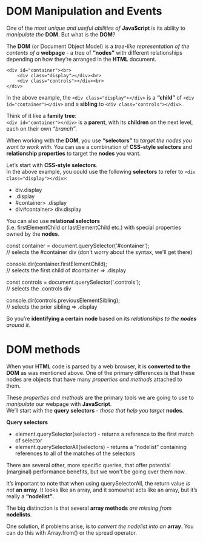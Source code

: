 # DOM Manipulation and Events

One of the *most unique and useful abilities of* **JavaScript** is its ability to *manipulate the* **DOM**. But what is the **DOM**?

The **DOM** (or Document Object Model) is a *tree-like representation of the contents of a* **webpage** - a tree of **“nodes”** with different relationships depending on how they’re arranged in the **HTML** document.

    <div id="container"><br>
        <div class="display"></div><br> 
        <div class="controls"></div><br>
    </div>

In the above example, the `<div class="display"></div>` is a **“child”** of `<div id="container"></div>` and a **sibling** to `<div class="controls"></div>`.

Think of it like a **family tree**:<br>
`<div id="container"></div>` is a **parent**, with its **children** on the next level, each on their own *“branch”*.

When working with the **DOM**, you use **“selectors”** to *target the nodes you want to work with*. You can use a combination of **CSS-style selectors** and **relationship properties** to target the **nodes** you want.

Let’s start with **CSS-style selectors**.<br>
In the above example, you could use the following **selectors** to refer to `<div class="display"></div>`:

<ul>
<li>div.display</li>
<li>.display</li>
<li>#container> .display</li>
<li>div#container> div.display</li>
</ul>

You can also use **relational selectors**<br>
(i.e. firstElementChild or lastElementChild etc.) with special properties owned by the **nodes**.

<p>const container = document.querySelector('#container');<br>
// selects the #container div (don't worry about the syntax, we'll get there)</p>

<p>console.dir(container.firstElementChild);<br>                   
// selects the first child of #container => .display</p>

<p>const controls = document.querySelector('.controls');<br>   
// selects the .controls div</p>

<p>console.dir(controls.previousElementSibling);<br>                  
// selects the prior sibling => .display</p>

So you’re **identifying a certain node** based on its *relationships to the **nodes** around it*.

# DOM methods

When your **HTML** code is parsed by a web browser, it is **converted to the DOM** as was mentioned above. One of the primary differences is that these nodes are objects that have many *properties and methods* attached to them.

These *properties and methods* are the primary tools we are going to use to *manipulate* our webpage with **JavaScript**.<br>
We’ll start with the **query selectors** - *those that help you target* **nodes**.

**Query selectors**
<ul>
<li>element.querySelector(selector) - returns a reference to the first match of selector</li>
<li>element.querySelectorAll(selectors) - returns a “nodelist” containing references to all of the matches of the selectors</li>
</ul>

There are several other, more specific queries, that offer potential (marginal) performance benefits, but we won't be going over them now.


It’s important to note that when using querySelectorAll, the return value *is not* **an array**. It looks like an array, and it somewhat acts like an array, but it’s really a **“nodelist”**.

The big distinction is that several **array methods** *are missing from* **nodelists**.

One solution, if problems arise, is to *convert the nodelist into an* **array**. You can do this with Array.from() or the spread operator.












